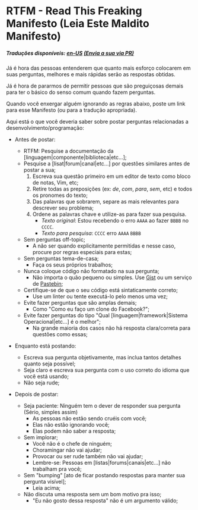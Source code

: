 # RTFM - **R**ead **T**his **F**reaking **M**anifesto (Leia Este Maldito Manifesto)

##### Traduções disponíveis: [en-US](https://github.com/galvao/RTFM) [(Envia a sua via PR)](https://github.com/galvao/RTFM)

Já é hora das pessoas entenderem que quanto mais esforço colocarem em suas perguntas, melhores e mais rápidas serão as respostas obtidas.

Já é hora de pararmos de permitir pessoas que são preguiçosas demais para ter o básico do senso comum quando fazem perguntas.

Quando você enxergar alguém ignorando as regras abaixo, poste um link para esse Manifesto (ou para a tradução apropriada).

Aqui está o que você deveria saber sobre postar perguntas relacionadas a desenvolvimento/programação:

* Antes de postar:
  * RTFM: Pesquise a documentação da [linguagem|componente|biblioteca|etc...];
  * Pesquise a [lisat|forum|canal|etc...] por questões similares antes de postar a sua;
     1. Escreva sua questão primeiro em um editor de texto como bloco de notas, Vim, etc;
     2. Retire todas as preposições (ex: *de*, *com*, *para*, *sem*, etc) e todos os pronomes do texto;
     3. Das palavras que sobrarem, separe as mais relevantes para descrever seu problema;
     4. Ordene as palavras chave e utilize-as para fazer sua pesquisa.
         * *Texto original*: Estou recebendo o erro `AAAA` ao fazer `BBBB` no `CCCC`.
         * *Texto para pesquisa*: `CCCC` erro `AAAA` `BBBB`
  * Sem perguntas off-topic;
    * A não ser quando explicitamente permitidas e nesse caso, procure por regras especiais para estas;
  * Sem perguntas tema-de-casa;
    * Faça os seus próprios trabalhos;
  * Nunca coloque código não formatado na sua pergunta;
    * Não importa o quão pequeno ou simples. Use [Gist](http://gist.github.com/) ou um serviço de [Pastebin](https://en.wikipedia.org/wiki/Pastebin);
  * Certifique-se de que o seu código está sintaticamente correto;
    * Use um linter ou tente executá-lo pelo menos uma vez;
  * Evite fazer perguntas que são amplas demais; 
    * Como "Como eu faço um clone do Facebook?";
  * Evite fazer perguntas do tipo "Qual [linguagem|framework|Sistema Operacional|etc...] é o melhor"; 
    * Na grande maioria dos casos não há resposta clara/correta para questões como essas;

* Enquanto está postando:
  * Escreva sua pergunta objetivamente, mas inclua tantos detalhes quanto seja possível;
  * Seja claro e escreva sua pergunta com o uso correto do idioma que você está usando;
  * Não seja rude;

* Depois de postar:
  * Seja paciente: Ninguém tem o dever de responder sua pergunta (Sério, simples assim)
    * As pessoas não estão sendo cruéis com você;
    * Elas não estão ignorando você;
    * Elas podem não saber a resposta;
  * Sem implorar;
    * Você não é o chefe de ninguém;
    * Choramingar não vai ajudar;
    * Provocar ou ser rude também não vai ajudar;
    * Lembre-se: Pessoas em [listas|forums|canais|etc...] não trabalham pra você;
  * Sem "bumping" [ato de ficar postando respostas para manter sua pergunta visível];
    * Leia acima;
  * Não discuta uma resposta sem um bom motivo pra isso;
    * "Eu não gosto dessa resposta" não é um argumento válido;
